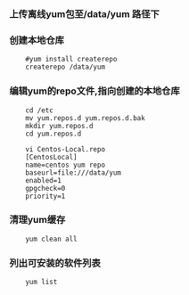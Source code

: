 ### 上传离线yum包至/data/yum 路径下

### 创建本地仓库
```
    #yum install createrepo
    createrepo /data/yum
```
### 编辑yum的repo文件,指向创建的本地仓库
```
    cd /etc
    mv yum.repos.d yum.repos.d.bak
    mkdir yum.repos.d
    cd yum.repos.d
    
    vi Centos-Local.repo
    [Centos­Local] 
    name=centos yum repo 
    baseurl=file:///data/yum 
    enabled=1 
    gpgcheck=0 
    priority=1
```

### 清理yum缓存
```
    yum clean all
```

### 列出可安装的软件列表
```
    yum list
```